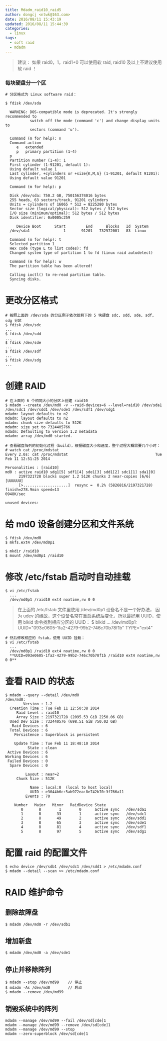 ```yaml
---
title: Mdadm_raid10_raid5
author: dongcj <ntwk@163.com>
date: 2016/08/11 15:43:19
updated: 2016/08/11 15:44:39
categories:
  - linux
tags:
  - soft raid
  - mdadm
---
```


> 建议：
> 如果 raid0，1，raid1+0 可以使用软 raid, raid10 及以上不建议使用软 raid ！

### 每块硬盘分一个区
    # 分区格式为 Linux software raid：

    $ fdisk /dev/sda

      WARNING: DOS-compatible mode is deprecated. It's strongly recommended to
               switch off the mode (command 'c') and change display units to
               sectors (command 'u').

      Command (m for help): n
      Command action
         e   extended
         p   primary partition (1-4)
      p
      Partition number (1-4): 1
      First cylinder (1-91201, default 1):
      Using default value 1
      Last cylinder, +cylinders or +size{K,M,G} (1-91201, default 91201):
      Using default value 91201

      Command (m for help): p

      Disk /dev/sda: 750.2 GB, 750156374016 bytes
      255 heads, 63 sectors/track, 91201 cylinders
      Units = cylinders of 16065 * 512 = 8225280 bytes
      Sector size (logical/physical): 512 bytes / 512 bytes
      I/O size (minimum/optimal): 512 bytes / 512 bytes
      Disk identifier: 0x0005c259

         Device Boot      Start         End      Blocks   Id  System
      /dev/sda1               1       91201   732572001   83  Linux

      Command (m for help): t
      Selected partition 1
      Hex code (type L to list codes): fd
      Changed system type of partition 1 to fd (Linux raid autodetect)

      Command (m for help): w
      The partition table has been altered!

      Calling ioctl() to re-read partition table.
      Syncing disks.

# 更改分区格式
    # 按照上面的 /dev/sda 的分区例子依次给剩下的 5 块硬盘 sdc, sdd, sde, sdf, sdg 分区
    $ fdisk /dev/sdc
    ...
    $ fdisk /dev/sdd
    ...
    $ fdisk /dev/sde
    ...
    $ fdisk /dev/sdf
    ...
    $ fdisk /dev/sdg
    ...

# 创建 RAID
    # 在上面的 6 个相同大小的分区上创建 raid10
    $ mdadm --create /dev/md0 -v --raid-devices=6 --level=raid10 /dev/sda1 /dev/sdc1 /dev/sdd1 /dev/sde1 /dev/sdf1 /dev/sdg1
    mdadm: layout defaults to n2
    mdadm: layout defaults to n2
    mdadm: chunk size defaults to 512K
    mdadm: size set to 732440576K
    mdadm: Defaulting to version 1.2 metadata
    mdadm: array /dev/md0 started.

    # 查看磁盘阵列的初始化过程（build），根据磁盘大小和速度，整个过程大概需要几个小时：
    # watch cat /proc/mdstat
    Every 2.0s: cat /proc/mdstat                                       Tue Feb 11 12:51:25 2014

    Personalities : [raid10]
    md0 : active raid10 sdg1[5] sdf1[4] sde1[3] sdd1[2] sdc1[1] sda1[0]
          2197321728 blocks super 1.2 512K chunks 2 near-copies [6/6] [UUUUUU]
          [>....................]  resync =  0.2% (5826816/2197321728) finish=278.9min speed=13
    0948K/sec

    unused devices:

# 给 md0 设备创建分区和文件系统
    $ fdisk /dev/md0
    $ mkfs.ext4 /dev/md0p1

    $ mkdir /raid10
    $ mount /dev/md0p1 /raid10

# 修改 /etc/fstab 启动时自动挂载
    $ vi /etc/fstab
      ...
      /dev/md0p1 /raid10 ext4 noatime,rw 0 0

> 在上面的 /etc/fstab 文件里使用 /dev/md0p1 设备名不是一个好办法，
> 因为 udev 的缘故，这个设备名常在重启系统后变化，所以最好用 UUID，使用 blkid 命令找到相应分区的 UUID：
    $ blkid
      ...
      /dev/md0p1: UUID="093e0605-1fa2-4279-99b2-746c70b78f1b" TYPE="ext4"

    # 然后修改相应的 fstab，使用 UUID 挂载：
    $ vi /etc/fstab
      ...
      /dev/md0p1 /raid10 ext4 noatime,rw 0 0
      **UUID=093e0605-1fa2-4279-99b2-746c70b78f1b /raid10 ext4 noatime,rw 0 0**

# 查看 RAID 的状态
    $ mdadm --query --detail /dev/md0
    /dev/md0:
            Version : 1.2
      Creation Time : Tue Feb 11 12:50:38 2014
         Raid Level : raid10
         Array Size : 2197321728 (2095.53 GiB 2250.06 GB)
      Used Dev Size : 732440576 (698.51 GiB 750.02 GB)
       Raid Devices : 6
      Total Devices : 6
        Persistence : Superblock is persistent

        Update Time : Tue Feb 11 18:48:10 2014
              State : clean
     Active Devices : 6
    Working Devices : 6
     Failed Devices : 0
      Spare Devices : 0

             Layout : near=2
         Chunk Size : 512K

               Name : local:0  (local to host local)
               UUID : e3044b6c:5ab972ea:8e742b70:3f766a11
             Events : 70

        Number   Major   Minor   RaidDevice State
           0       8        1        0      active sync   /dev/sda1
           1       8       33        1      active sync   /dev/sdc1
           2       8       49        2      active sync   /dev/sdd1
           3       8       65        3      active sync   /dev/sde1
           4       8       81        4      active sync   /dev/sdf1
           5       8       97        5      active sync   /dev/sdg1

# 配置 raid 的配置文件
    $ echo device /dev/sdb1 /dev/sdc1 /dev/sdd1 > /etc/mdadm.conf
    $ mdadm --detail --scan >> /etc/mdadm.conf

# RAID 维护命令
## 删除故障盘
    $ mdadm /dev/md0 -r /dev/sdb1

## 增加新盘
    $ mdadm /dev/md0 -a /dev/sde1

## 停止并移除阵列
    $ mdadm --stop /dev/md99    // 停止
    $ mdadm -As /dev/md0        // 启动
    $ mdadm --remove /dev/md99

## 销毁系统中的阵列
    mdadm --manage /dev/md99 --fail /dev/sd[cde]1
    mdadm --manage /dev/md99 --remove /dev/sd[cde]1
    mdadm --manage /dev/md99 --stop
    mdadm --zero-superblock /dev/sd[cde]1

